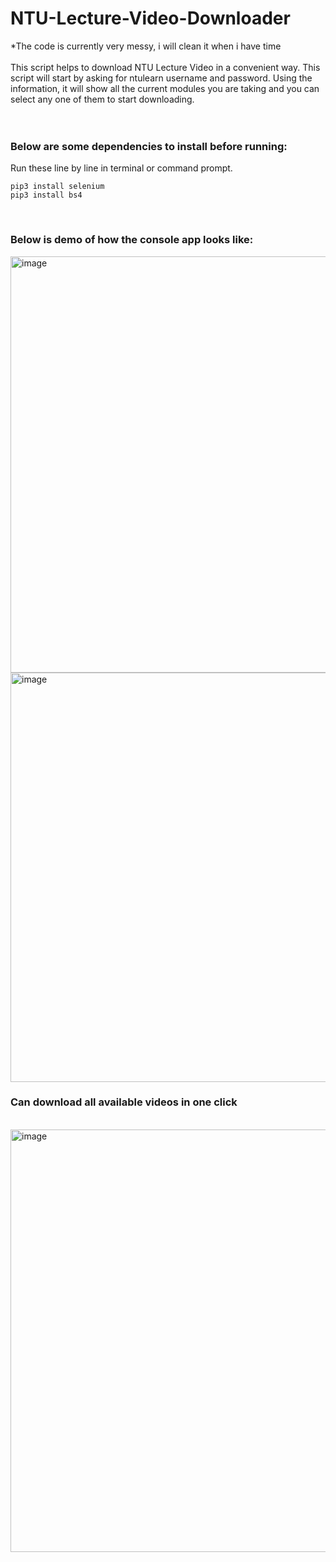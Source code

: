 # NTU-Lecture-Video-Downloader

*The code is currently very messy, i will clean it when i have time
</br></br>
This script helps to download NTU Lecture Video in a convenient way. This script will start by asking for ntulearn username and password. Using the information, it will show all the current modules you are taking and you can select any one of them to start downloading. 
</br></br></br>
### Below are some dependencies to install before running: 
Run these line by line in terminal or command prompt. 

```
pip3 install selenium
pip3 install bs4
```

</br>

### Below is demo of how the console app looks like:
<img width="666" alt="image" src="https://user-images.githubusercontent.com/48687942/65212365-6392d580-dad4-11e9-9181-0650319e134b.png">

<img width="655" alt="image" src="https://user-images.githubusercontent.com/48687942/65212429-a359bd00-dad4-11e9-9e92-812ef1bfeffa.png">

</br>

### Can download all available videos in one click

</br>
<img width="676" alt="image" src="https://user-images.githubusercontent.com/48687942/65214099-41e91c80-dadb-11e9-8d34-3d0243cd6f9a.png">


